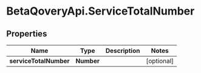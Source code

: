 # BetaQoveryApi.ServiceTotalNumber

## Properties

Name | Type | Description | Notes
------------ | ------------- | ------------- | -------------
**serviceTotalNumber** | **Number** |  | [optional] 


